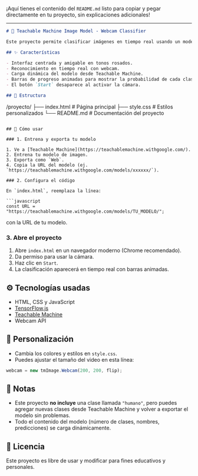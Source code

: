 ¡Aquí tienes el contenido del `README.md` listo para copiar y pegar directamente en tu proyecto, sin explicaciones adicionales!

---

```markdown
# 🧠 Teachable Machine Image Model - Webcam Classifier

Este proyecto permite clasificar imágenes en tiempo real usando un modelo entrenado con [Teachable Machine](https://teachablemachine.withgoogle.com/). Utiliza la webcam del navegador para detectar objetos o gestos y muestra las predicciones con barras de porcentaje estilizadas.

## ✨ Características

- Interfaz centrada y amigable en tonos rosados.
- Reconocimiento en tiempo real con webcam.
- Carga dinámica del modelo desde Teachable Machine.
- Barras de progreso animadas para mostrar la probabilidad de cada clase.
- El botón `Start` desaparece al activar la cámara.

## 📁 Estructura

```

/proyecto/
├── index.html         # Página principal
├── style.css          # Estilos personalizados
└── README.md          # Documentación del proyecto

````

## 🚀 Cómo usar

### 1. Entrena y exporta tu modelo

1. Ve a [Teachable Machine](https://teachablemachine.withgoogle.com/).
2. Entrena tu modelo de imagen.
3. Exporta como `Web`.
4. Copia la URL del modelo (ej. `https://teachablemachine.withgoogle.com/models/xxxxxx/`).

### 2. Configura el código

En `index.html`, reemplaza la línea:

```javascript
const URL = "https://teachablemachine.withgoogle.com/models/TU_MODELO/";
````

con la URL de tu modelo.

### 3. Abre el proyecto

1. Abre `index.html` en un navegador moderno (Chrome recomendado).
2. Da permiso para usar la cámara.
3. Haz clic en `Start`.
4. La clasificación aparecerá en tiempo real con barras animadas.

## ⚙️ Tecnologías usadas

* HTML, CSS y JavaScript
* [TensorFlow.js](https://www.tensorflow.org/js)
* [Teachable Machine](https://teachablemachine.withgoogle.com/)
* Webcam API

## 📝 Personalización

* Cambia los colores y estilos en `style.css`.
* Puedes ajustar el tamaño del video en esta línea:

```javascript
webcam = new tmImage.Webcam(200, 200, flip);
```

## 📌 Notas

* Este proyecto **no incluye** una clase llamada `"humano"`, pero puedes agregar nuevas clases desde Teachable Machine y volver a exportar el modelo sin problemas.
* Todo el contenido del modelo (número de clases, nombres, predicciones) se carga dinámicamente.

## 📜 Licencia

Este proyecto es libre de usar y modificar para fines educativos y personales.




